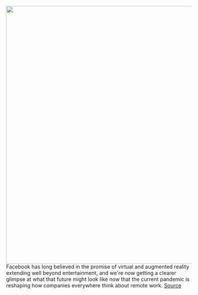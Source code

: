 <img src='https://cdn.vox-cdn.com/thumbor/dX1KVdH-wIw4uasM4d1RzmWZ-Ak=/0x0:2040x1360/1200x800/filters:focal(872x679:1198x1005)/cdn.vox-cdn.com/uploads/chorus_image/image/66829647/akrales_190429_3371_0134.0.jpg' width='700px' /><br/>
Facebook has long believed in the promise of virtual and augmented reality extending well beyond entertainment, and we're now getting a clearer glimpse at what that future might look like now that the current pandemic is reshaping how companies everywhere think about remote work.
<a href='https://www.theverge.com/2020/5/21/21266945/facebook-ar-vr-remote-work-oculus-passthrough-future-tech'> Source <a/>